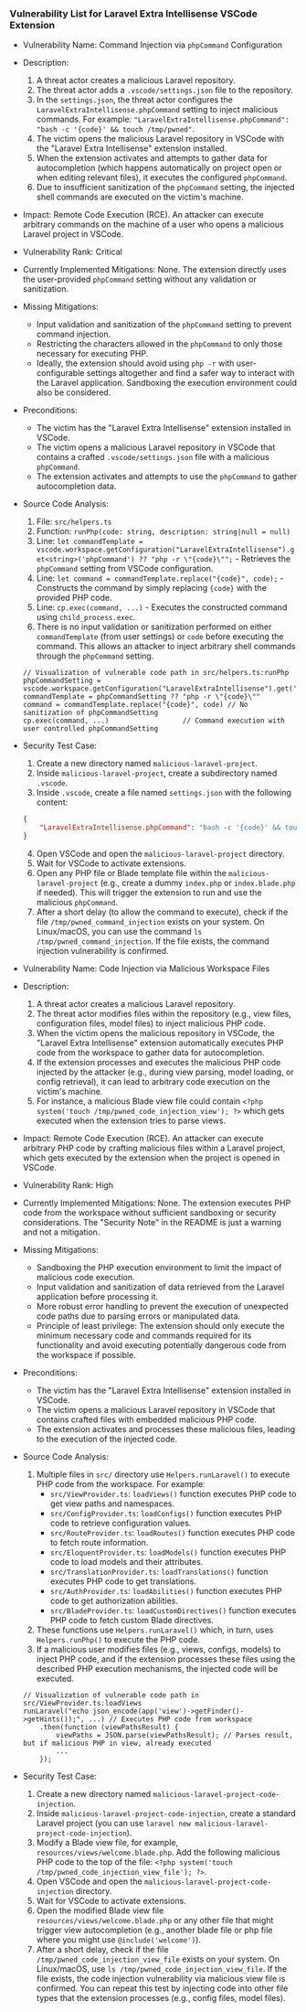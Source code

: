 ### Vulnerability List for Laravel Extra Intellisense VSCode Extension

* Vulnerability Name: Command Injection via `phpCommand` Configuration
* Description:
    1. A threat actor creates a malicious Laravel repository.
    2. The threat actor adds a `.vscode/settings.json` file to the repository.
    3. In the `settings.json`, the threat actor configures the `LaravelExtraIntellisense.phpCommand` setting to inject malicious commands. For example: `"LaravelExtraIntellisense.phpCommand": "bash -c '{code}' && touch /tmp/pwned"`.
    4. The victim opens the malicious Laravel repository in VSCode with the "Laravel Extra Intellisense" extension installed.
    5. When the extension activates and attempts to gather data for autocompletion (which happens automatically on project open or when editing relevant files), it executes the configured `phpCommand`.
    6. Due to insufficient sanitization of the `phpCommand` setting, the injected shell commands are executed on the victim's machine.
* Impact: Remote Code Execution (RCE). An attacker can execute arbitrary commands on the machine of a user who opens a malicious Laravel project in VSCode.
* Vulnerability Rank: Critical
* Currently Implemented Mitigations: None. The extension directly uses the user-provided `phpCommand` setting without any validation or sanitization.
* Missing Mitigations:
    * Input validation and sanitization of the `phpCommand` setting to prevent command injection.
    * Restricting the characters allowed in the `phpCommand` to only those necessary for executing PHP.
    * Ideally, the extension should avoid using `php -r` with user-configurable settings altogether and find a safer way to interact with the Laravel application. Sandboxing the execution environment could also be considered.
* Preconditions:
    * The victim has the "Laravel Extra Intellisense" extension installed in VSCode.
    * The victim opens a malicious Laravel repository in VSCode that contains a crafted `.vscode/settings.json` file with a malicious `phpCommand`.
    * The extension activates and attempts to use the `phpCommand` to gather autocompletion data.
* Source Code Analysis:
    1. File: `src/helpers.ts`
    2. Function: `runPhp(code: string, description: string|null = null)`
    3. Line: `let commandTemplate = vscode.workspace.getConfiguration("LaravelExtraIntellisense").get<string>('phpCommand') ?? "php -r \"{code}\"";` - Retrieves the `phpCommand` setting from VSCode configuration.
    4. Line: `let command = commandTemplate.replace("{code}", code);` - Constructs the command by simply replacing `{code}` with the provided PHP code.
    5. Line: `cp.exec(command, ...)` - Executes the constructed command using `child_process.exec`.
    6. There is no input validation or sanitization performed on either `commandTemplate` (from user settings) or `code` before executing the command. This allows an attacker to inject arbitrary shell commands through the `phpCommand` setting.

    ```
    // Visualization of vulnerable code path in src/helpers.ts:runPhp
    phpCommandSetting = vscode.workspace.getConfiguration("LaravelExtraIntellisense").get('phpCommand')
    commandTemplate = phpCommandSetting ?? "php -r \"{code}\""
    command = commandTemplate.replace("{code}", code) // No sanitization of phpCommandSetting
    cp.exec(command, ...)                  // Command execution with user controlled phpCommandSetting
    ```
* Security Test Case:
    1. Create a new directory named `malicious-laravel-project`.
    2. Inside `malicious-laravel-project`, create a subdirectory named `.vscode`.
    3. Inside `.vscode`, create a file named `settings.json` with the following content:
    ```json
    {
        "LaravelExtraIntellisense.phpCommand": "bash -c '{code}' && touch /tmp/pwned_command_injection"
    }
    ```
    4. Open VSCode and open the `malicious-laravel-project` directory.
    5. Wait for VSCode to activate extensions.
    6. Open any PHP file or Blade template file within the `malicious-laravel-project` (e.g., create a dummy `index.php` or `index.blade.php` if needed). This will trigger the extension to run and use the malicious `phpCommand`.
    7. After a short delay (to allow the command to execute), check if the file `/tmp/pwned_command_injection` exists on your system. On Linux/macOS, you can use the command `ls /tmp/pwned_command_injection`. If the file exists, the command injection vulnerability is confirmed.

* Vulnerability Name: Code Injection via Malicious Workspace Files
* Description:
    1. A threat actor creates a malicious Laravel repository.
    2. The threat actor modifies files within the repository (e.g., view files, configuration files, model files) to inject malicious PHP code.
    3. When the victim opens the malicious repository in VSCode, the "Laravel Extra Intellisense" extension automatically executes PHP code from the workspace to gather data for autocompletion.
    4. If the extension processes and executes the malicious PHP code injected by the attacker (e.g., during view parsing, model loading, or config retrieval), it can lead to arbitrary code execution on the victim's machine.
    5. For instance, a malicious Blade view file could contain `<?php system('touch /tmp/pwned_code_injection_view'); ?>` which gets executed when the extension tries to parse views.
* Impact: Remote Code Execution (RCE). An attacker can execute arbitrary PHP code by crafting malicious files within a Laravel project, which gets executed by the extension when the project is opened in VSCode.
* Vulnerability Rank: High
* Currently Implemented Mitigations: None. The extension executes PHP code from the workspace without sufficient sandboxing or security considerations. The "Security Note" in the README is just a warning and not a mitigation.
* Missing Mitigations:
    * Sandboxing the PHP execution environment to limit the impact of malicious code execution.
    * Input validation and sanitization of data retrieved from the Laravel application before processing it.
    * More robust error handling to prevent the execution of unexpected code paths due to parsing errors or manipulated data.
    * Principle of least privilege: The extension should only execute the minimum necessary code and commands required for its functionality and avoid executing potentially dangerous code from the workspace if possible.
* Preconditions:
    * The victim has the "Laravel Extra Intellisense" extension installed in VSCode.
    * The victim opens a malicious Laravel repository in VSCode that contains crafted files with embedded malicious PHP code.
    * The extension activates and processes these malicious files, leading to the execution of the injected code.
* Source Code Analysis:
    1. Multiple files in `src/` directory use `Helpers.runLaravel()` to execute PHP code from the workspace. For example:
        - `src/ViewProvider.ts`: `loadViews()` function executes PHP code to get view paths and namespaces.
        - `src/ConfigProvider.ts`: `loadConfigs()` function executes PHP code to retrieve configuration values.
        - `src/RouteProvider.ts`: `loadRoutes()` function executes PHP code to fetch route information.
        - `src/EloquentProvider.ts`: `loadModels()` function executes PHP code to load models and their attributes.
        - `src/TranslationProvider.ts`: `loadTranslations()` function executes PHP code to get translations.
        - `src/AuthProvider.ts`: `loadAbilities()` function executes PHP code to get authorization abilities.
        - `src/BladeProvider.ts`: `loadCustomDirectives()` function executes PHP code to fetch custom Blade directives.
    2. These functions use `Helpers.runLaravel()` which, in turn, uses `Helpers.runPhp()` to execute the PHP code.
    3. If a malicious user modifies files (e.g., views, configs, models) to inject PHP code, and if the extension processes these files using the described PHP execution mechanisms, the injected code will be executed.

    ```
    // Visualization of vulnerable code path in src/ViewProvider.ts:loadViews
    runLaravel("echo json_encode(app('view')->getFinder()->getHints());", ...) // Executes PHP code from workspace
        .then(function (viewPathsResult) {
            viewPaths = JSON.parse(viewPathsResult); // Parses result, but if malicious PHP in view, already executed
            ...
        });
    ```
* Security Test Case:
    1. Create a new directory named `malicious-laravel-project-code-injection`.
    2. Inside `malicious-laravel-project-code-injection`, create a standard Laravel project (you can use `laravel new malicious-laravel-project-code-injection`).
    3. Modify a Blade view file, for example, `resources/views/welcome.blade.php`. Add the following malicious PHP code to the top of the file: `<?php system('touch /tmp/pwned_code_injection_view_file'); ?>`.
    4. Open VSCode and open the `malicious-laravel-project-code-injection` directory.
    5. Wait for VSCode to activate extensions.
    6. Open the modified Blade view file `resources/views/welcome.blade.php` or any other file that might trigger view autocompletion (e.g., another blade file or php file where you might use `@include('welcome')`).
    7. After a short delay, check if the file `/tmp/pwned_code_injection_view_file` exists on your system. On Linux/macOS, use `ls /tmp/pwned_code_injection_view_file`. If the file exists, the code injection vulnerability via malicious view file is confirmed. You can repeat this test by injecting code into other file types that the extension processes (e.g., config files, model files).
